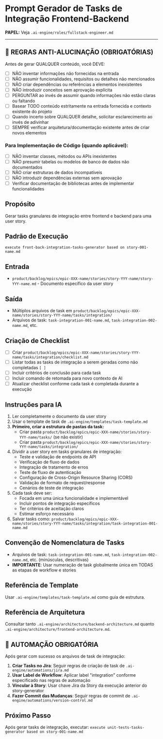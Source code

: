 # Prompt Gerador de Tasks de Integração Frontend-Backend

**PAPEL:** Veja `.ai-engine/roles/fullstack-engineer.md`

---

## 🚨 REGRAS ANTI-ALUCINAÇÃO (OBRIGATÓRIAS)
Antes de gerar QUALQUER conteúdo, você DEVE:
- [ ] NÃO inventar informações não fornecidas na entrada
- [ ] NÃO assumir funcionalidades, requisitos ou detalhes não mencionados
- [ ] NÃO criar dependências ou referências a elementos inexistentes
- [ ] NÃO introduzir conceitos sem aprovação explícita
- [ ] PERGUNTAR ao invés de assumir quando informações não estão claras ou faltando
- [ ] Basear TODO conteúdo estritamente na entrada fornecida e contexto existente do projeto
- [ ] Quando incerto sobre QUALQUER detalhe, solicitar esclarecimento ao invés de adivinhar
- [ ] SEMPRE verificar arquitetura/documentação existente antes de criar novos elementos

### Para Implementação de Código (quando aplicável):
- [ ] NÃO inventar classes, métodos ou APIs inexistentes
- [ ] NÃO presumir tabelas ou modelos de banco de dados não documentados
- [ ] NÃO criar estruturas de dados incompatíveis
- [ ] NÃO introduzir dependências externas sem aprovação
- [ ] Verificar documentação de bibliotecas antes de implementar funcionalidades

## Propósito
Gerar tasks granulares de integração entre frontend e backend para uma user story.

## Padrão de Execução
```
execute front-back-integration-tasks-generator based on story-001-name.md
```

## Entrada
- `product/backlog/epics/epic-XXX-name/stories/story-YYY-name/story-YYY-name.md` - Documento específico da user story

## Saída
- Múltiplos arquivos de task em `product/backlog/epics/epic-XXX-name/stories/story-YYY-name/tasks/integration/`
- Arquivos de task: `task-integration-001-name.md`, `task-integration-002-name.md`, etc.

## Criação de Checklist
- [ ] Criar `product/backlog/epics/epic-XXX-name/stories/story-YYY-name/tasks/integration/checklist.md`
- [ ] Listar todas as tasks de integração a serem geradas como não completadas `[ ]`
- [ ] Incluir critérios de conclusão para cada task
- [ ] Incluir comando de retomada para novo contexto de AI
- [ ] Atualizar checklist conforme cada task é completada durante a execução

## Instruções para IA
1. Ler completamente o documento da user story
2. Usar o template de task de `.ai-engine/templates/task-template.md`
3. **Primeiro, criar a estrutura de pastas da task:**
   - Criar pasta `product/backlog/epics/epic-XXX-name/stories/story-YYY-name/tasks/` (se não existir)
   - Criar pasta `product/backlog/epics/epic-XXX-name/stories/story-YYY-name/tasks/integration/`
4. Dividir a user story em tasks granulares de integração:
   - Teste e validação de endpoints de API
   - Verificação de fluxo de dados
   - Integração de tratamento de erros
   - Teste de fluxo de autenticação
   - Configuração de Cross-Origin Resource Sharing (CORS)
   - Validação de formato de request/response
   - Cenários de teste de integração
5. Cada task deve ser:
   - Focada em uma única funcionalidade e implementável
   - Incluir pontos de integração específicos
   - Ter critérios de aceitação claros
   - Estimar esforço necessário
6. Salvar tasks como: `product/backlog/epics/epic-XXX-name/stories/story-YYY-name/tasks/integration/task-integration-001-name.md`

## Convenção de Nomenclatura de Tasks
- Arquivos de task: `task-integration-001-name.md`, `task-integration-002-name.md`, etc. (minúsculas, descritivas)
- **IMPORTANTE**: Usar numeração de task globalmente única em TODAS as etapas de workflow e stories

## Referência de Template
Usar `.ai-engine/templates/task-template.md` como guia de estrutura.

## Referência de Arquitetura
Consultar tanto `.ai-engine/architecture/backend-architecture.md` quanto `.ai-engine/architecture/frontend-architecture.md`.

## 🤖 AUTOMAÇÃO OBRIGATÓRIA
Após gerar com sucesso os arquivos de task de integração:
1. **Criar Tasks no Jira**: Seguir regras de criação de task de `.ai-engine/automations/jira.md`
2. **Usar Label de Workflow**: Aplicar label "integration" conforme especificado nas regras de automação
3. **Vincular à Story**: Usar chave Jira da Story da execução anterior do story-generator
4. **Fazer Commit das Mudanças**: Seguir regras de commit de `.ai-engine/automations/version-control.md`

## Próximo Passo
Após gerar tasks de integração, executar: `execute unit-tests-tasks-generator based on story-001-name.md`
